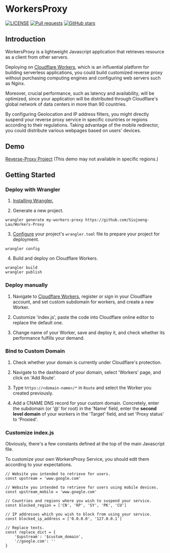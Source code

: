 # WorkersProxy

[![LICENSE](https://img.shields.io/github/license/Siujoeng-Lau/WorkersProxy.svg?style=for-the-badge)](https://github.com/Siujoeng-Lau/WorkersProxy/blob/master/LICENSE)
[![Pull requests](https://img.shields.io/github/issues-pr-closed/Siujoeng-Lau/WorkersProxy?style=for-the-badge)](https://github.com/Siujoeng-Lau/WorkersProxy/pulls)
[![GitHub stars](https://img.shields.io/github/stars/Siujoeng-Lau/WorkersProxy?style=for-the-badge)](https://github.com/Siujoeng-Lau/WorkersProxy/stargazers)

## Introduction
WorkersProxy is a lightweight Javascript application that retrieves resource as a client from other servers.

Deploying on [Cloudflare Workers](https://www.cloudflare.com/products/cloudflare-workers/), which is an influential platform for building serverless applications, you could build customized reverse proxy without purchasing computing engines and configuring web servers such as Nginx.

Moreover, crucial performance, such as latency and availability, will be optimized, since your application will be distributed through Cloudflare's global network of data centers in more than 90 countries.

By configuring Geolocation and IP address filters, you might directly suspend your reverse proxy service in specific countries or regions according to their regulations. Taking advantage of the mobile redirector, you could distribute various webpages based on users' devices.

## Demo
[Reverse-Proxy Project](https://cdn.reverse-proxy.live) (This demo may not available in specific regions.)

## Getting Started

### Deploy with Wrangler

1. [Installing Wrangler.](https://github.com/cloudflare/wrangler#installation)

2. Generate a new project.

```
wrangler generate my-workers-proxy https://github.com/Siujoeng-Lau/Workers-Proxy
```

3. [Configure](https://developers.cloudflare.com/workers/quickstart/#configure) your project's `wrangler.toml` file to prepare your project for deployment.

```
wrangler config
```

4. Build and deploy on Cloudflare Workers.

```
wrangler build
wrangler publish
```

### Deploy manually

1. Navigate to [Cloudflare Workers](https://workers.cloudflare.com), register or sign in your Cloudflare account, and set custom subdomain for workers, and create a new Worker.

2. Customize 'index.js', paste the code into Cloudflare online editor to replace the default one.

3. Change name of your Worker, save and deploy it, and check whether its performance fulfills your demand.

### Bind to Custom Domain

1. Check whether your domain is currently under Cloudflare's protection.

2. Navigate to the dashboard of your domain, select 'Workers' page, and click on 'Add Route'.

3. Type `https://<domain-name>/*` in `Route` and select the Worker you created previously.

4. Add a CNAME DNS record for your custom domain. Concretely, enter the subdomain (or '@' for root) in the 'Name' field, enter the **second level domain** of your workers in the 'Target' field, and set 'Proxy status' to 'Proxied'.

### Customize index.js

Obviously, there's a few constants defined at the top of the main Javascript file.

To customize your own WorkersProxy Service, you should edit them according to your expectations.

```
// Website you intended to retrieve for users.
const upstream = 'www.google.com'

// Website you intended to retrieve for users using mobile devices.
const upstream_mobile = 'www.google.com'

// Countries and regions where you wish to suspend your service.
const blocked_region = ['CN', 'KP', 'SY', 'PK', 'CU']

// IP addresses which you wish to block from using your service.
const blocked_ip_address = ['0.0.0.0', '127.0.0.1']

// Replace texts.
const replace_dict = {
    '$upstream': '$custom_domain',
    '//google.com': ''
}
```
